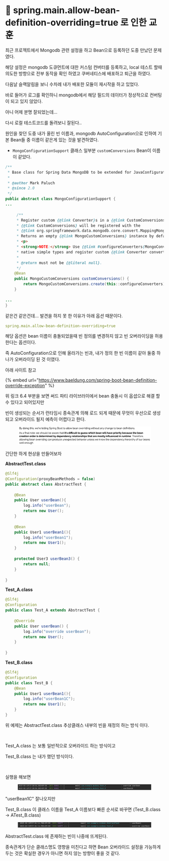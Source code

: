 # 📒 spring.main.allow-bean-definition-overriding=true 로 인한 교훈

최근 프로젝트에서 Mongodb 관련 설정을 하고 Bean으로 등록하던 도중 만났던 문제 였다.



해당 설정은 mongodb 도큐먼트에 대한 커스텀 컨버터를 등록하고, local 테스트 할때 의도한 방향으로 전부 동작을 확인 하였고 쿠버네티스에 배포하고 퇴근을 하였다.



다음날 슬랙알림을 보니 수차례 내가 배포한 모듈이 재시작을 하고 있었다.

바로 들어가 로그를 확인하니 mongodb에서 해당 필드의 데이터가 정상적으로 컨버팅이 되고 있지 않았다.



아니 어제 분명 잘되었는데...

다시 로컬 테스트코드를 돌려보니 잘된다..



원인을 찾던 도중 내가 올린 빈 이름과, mongodb AutoConfiguration으로 인하여 기본 Bean들 중 이름이 같은게 있는 것을 발견하였다. &#x20;

* `MongoConfigurationSupport` 클래스 일부분 `customConversions` Bean이 이름이 같았다.

```java
/**
 * Base class for Spring Data MongoDB to be extended for JavaConfiguration usage.
 *
 * @author Mark Paluch
 * @since 2.0
 */
public abstract class MongoConfigurationSupport {
...

     /**
	 * Register custom {@link Converter}s in a {@link CustomConversions} object if required. These
	 * {@link CustomConversions} will be registered with the
	 * {@link org.springframework.data.mongodb.core.convert.MappingMongoConverter} and {@link MongoMappingContext}.
	 * Returns an empty {@link MongoCustomConversions} instance by default.
	 * <p>
	 * <strong>NOTE:</strong> Use {@link #configureConverters(MongoConverterConfigurationAdapter)} to configure MongoDB
	 * native simple types and register custom {@link Converter converters}.
	 *
	 * @return must not be {@literal null}.
	 */
	@Bean
	public MongoCustomConversions customConversions() {
		return MongoCustomConversions.create(this::configureConverters);
	}

...
}
```



같은건 같은건데... 발견을 하지 못 한 이유가 아래 옵션 때문이다.

```yaml
spring.main.allow-bean-definition-overriding=true
```

해당 옵션은 bean 이름이 충돌되었을때 빈 정의를 변경하지 않고 빈 오버라이딩을 허용한다는 옵션이다.



즉 AutoConfiguration으로 인해 올라가는 빈과, 내가 정의 한 빈 이름이 같아 둘중 하나가 오버라이딩 된 것 이였다.

아래 사이트 참고

{% embed url="https://www.baeldung.com/spring-boot-bean-definition-override-exception" %}

위 링크 6.4 부분을 보면 써드 파티 라이브러이에서 bean 충돌시 이 옵셥으로 해결 할 수 있다고 되어있지만

빈이 생성되는 순서가 런타임시 종속관계 의해 로드 되게 때문에 무엇이 우선으로 생성되고 오버라이드 될지 예측이 어렵다고 한다.

<figure><img src="../.gitbook/assets/image (6).png" alt=""><figcaption></figcaption></figure>

간단한 하게 현상을 만들어보자



**AbstractTest.class**

```java
@Slf4j
@Configuration(proxyBeanMethods = false)
public abstract class AbstractTest {
    
    @Bean
    public User userBean(){
        log.info("userBean");
        return new User();
    }

    @Bean
    public User1 userBean1(){
        log.info("userBean1");
        return new User1();
    }
    
    protected User3 userBean3() {
        return null;
    }
    
}
```



**Test\_A.class**

```java
@Slf4j
@Configuration
public class Test_A extends AbstractTest {
    
    @Override
    public User userBean() {
        log.info("override userBean");
        return new User();
    } 
    
}
```



**Test\_B.class**

```java
@Slf4j
@Configuration
public class Test_B {
    @Bean
    public User1 userBean1(){
        log.info("userBean1C");
        return new User1();
    }
}

```

위 예제는 AbstractTest.class 추상클래스 내부의 빈을 재정의 하는 방식 이다.

​

Test\_A.class 는 보통 일반적으로 오버라이드 하는 방식이고

Test\_B.class 는 내가 했던 방식이다.

​

실행을 해보면

<figure><img src="../.gitbook/assets/image (7).png" alt=""><figcaption></figcaption></figure>

"userBean1C" 잘나오지만

Test\_B.class 이 클래스 이름을 Test\_A 이름보다 빠른 순서로 바꾸면 (Test\_B.class -> ATest\_B.class)

<figure><img src="../.gitbook/assets/image (8) (1).png" alt=""><figcaption></figcaption></figure>

AbstractTest.class 에 존재하는 빈이 나중에 뜨게된다.



종속관계가 단순 클래스명도 영향을 미친다고 하면 Bean 오버라이드 설정을 가능하게 두는 것은 확실한 경우가 아니면 하지 않는 방향이 좋을 것 같다.



